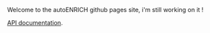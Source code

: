 Welcome to the autoENRICH github pages site, i'm still working on it !

[API documentation](./autoENRICH/index.htmll).
